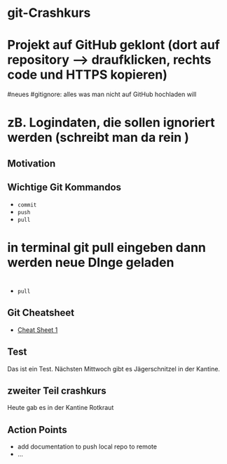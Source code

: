 # git-Crashkurs

# Projekt auf GitHub geklont (dort auf repository --> draufklicken, rechts code und HTTPS kopieren)
#neues 
#gitignore: alles was man nicht auf GitHub hochladen will 
# zB. Logindaten, die sollen ignoriert werden (schreibt man da rein )

## Motivation

## Wichtige Git Kommandos

- `commit`
- `push`
- `pull` 
# in terminal git pull eingeben dann werden neue DInge geladen 

# 

- `pull`

## Git Cheatsheet

- [Cheat Sheet 1](https://raw.githubusercontent.com/rstudio/cheatsheets/main/git-github.pdf)



## Test


Das ist ein Test. Nächsten Mittwoch gibt es Jägerschnitzel in der Kantine.

## zweiter Teil crashkurs

Heute gab es in der Kantine Rotkraut



## Action Points

- add documentation to push local repo to remote
- ...


